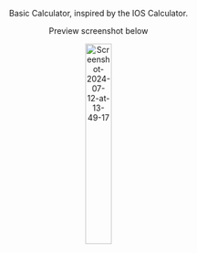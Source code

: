<p align="center">Basic Calculator, inspired by the IOS Calculator.</p>
<p align="center">Preview screenshot below</p>

<p align="center">
  <img src="https://i.ibb.co/m0C6VyT/Screenshot-2024-07-12-at-13-49-17.png" alt="Screenshot-2024-07-12-at-13-49-17" border="0" width=30%>
</p>
